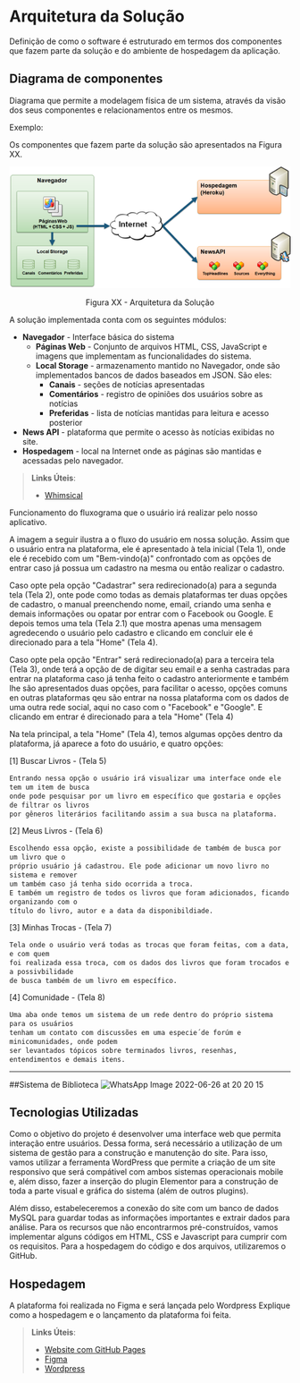 # Arquitetura da Solução

Definição de como o software é estruturado em termos dos componentes que fazem parte da solução e do ambiente de hospedagem da aplicação.

## Diagrama de componentes

Diagrama que permite a modelagem física de um sistema, através da visão dos seus componentes e relacionamentos entre os mesmos.

Exemplo: 

Os componentes que fazem parte da solução são apresentados na Figura XX.

![Diagrama de Componentes](img/componentes.png)
<center>Figura XX - Arquitetura da Solução</center>

A solução implementada conta com os seguintes módulos:
- **Navegador** - Interface básica do sistema  
  - **Páginas Web** - Conjunto de arquivos HTML, CSS, JavaScript e imagens que implementam as funcionalidades do sistema.
   - **Local Storage** - armazenamento mantido no Navegador, onde são implementados bancos de dados baseados em JSON. São eles: 
     - **Canais** - seções de notícias apresentadas 
     - **Comentários** - registro de opiniões dos usuários sobre as notícias
     - **Preferidas** - lista de notícias mantidas para leitura e acesso posterior
 - **News API** - plataforma que permite o acesso às notícias exibidas no site.
 - **Hospedagem** - local na Internet onde as páginas são mantidas e acessadas pelo navegador. 

> **Links Úteis**:
>
> - [Whimsical](https://whimsical.com/)

Funcionamento do fluxograma que o usuário irá realizar pelo nosso aplicativo.

A imagem a seguir ilustra a o fluxo do usuário em nossa solução. Assim
que o usuário entra na plataforma, ele é apresentado à tela inicial
(Tela 1), onde ele é  recebido com um "Bem-vindo(a)" confrontado com as opções de entrar caso já possua
um cadastro na mesma ou então realizar o cadastro.

Caso opte pela opção "Cadastrar" sera redirecionado(a) para a segunda tela (Tela 2),
onte pode como todas as demais plataformas ter duas opções de cadastro, o manual
preenchendo nome, email, criando uma senha e demais informações ou opatar por entrar com 
o Facebook ou Google. E depois temos uma tela (Tela 2.1) que mostra apenas uma mensagem agredecendo
o usuário pelo cadastro e clicando em concluir ele é direcionado para a tela "Home" (Tela 4).

Caso opte pela opção "Entrar" será redirecionado(a) para a terceira tela (Tela 3),
onde terá a opção de de digitar seu email e a senha castradas para entrar na plataforma
caso já tenha feito o cadastro anteriormente e também lhe são apresentados duas opções,
para facilitar o acesso, opções comuns en outras plataformas qeu são entrar na nossa
plataforma com os dados de uma outra rede social, aqui no caso com o "Facebook" e "Google".
E clicando em entrar é direcionado para a tela "Home" (Tela 4)

Na tela principal, a tela "Home" (Tela 4), temos algumas opções dentro da plataforma,
já aparece a foto do usuário, e quatro opções: 

[1] Buscar Livros - (Tela 5)

    Entrando nessa opção o usuário irá visualizar uma interface onde ele tem um item de busca
    onde pode pesquisar por um livro em específico que gostaria e opções de filtrar os livros
    por gêneros literários facilitando assim a sua busca na plataforma.
    
[2] Meus Livros - (Tela 6)

    Escolhendo essa opção, existe a possibilidade de também de busca por um livro que o 
    próprio usuário já cadastrou. Ele pode adicionar um novo livro no sistema e remover
    um também caso já tenha sido ocorrida a troca.
    E também um registro de todos os livros que foram adicionados, ficando organizando com o 
    título do livro, autor e a data da disponibildiade.
    
[3] Minhas Trocas - (Tela 7)

    Tela onde o usuário verá todas as trocas que foram feitas, com a data, e com quem
    foi realizada essa troca, com os dados dos livros que foram trocados e a possivbilidade
    de busca também de um livro em específico.

[4] Comunidade - (Tela 8)

    Uma aba onde temos um sistema de um rede dentro do próprio sistema para os usuários
    tenham um contato com discussões em uma especie´de forúm e minicomunidades, onde podem
    ser levantados tópicos sobre terminados livros, resenhas, entendimentos e demais itens.
_____________________________________________________________________________________________

##Sistema de Biblioteca
![WhatsApp Image 2022-06-26 at 20 20 15](https://user-images.githubusercontent.com/101372028/175837728-caa96cff-e5df-4d33-9b67-e2bb037dbcfa.jpeg)


## Tecnologias Utilizadas

  Como o objetivo do projeto é desenvolver uma interface web que permita interação entre usuários. Dessa forma, será necessário a utilização de um sistema de gestão para a construção e manutenção do site. Para isso, vamos utilizar a ferramenta WordPress que permite a criação de um site responsivo que será compátivel com ambos sistemas operacionais mobile e, além disso, fazer a inserção do plugin Elementor para a construção de toda a parte visual e gráfica do sistema (além de outros plugins). 
  
  Além disso, estabeleceremos a conexão do site com um banco de dados MySQL para guardar todas as informações importantes e extrair dados para análise. Para os recursos que não encontrarmos pré-construídos, vamos implementar alguns códigos em HTML, CSS e Javascript para cumprir com os requisitos. Para a hospedagem do código e dos arquivos, utilizaremos o GitHub.

## Hospedagem

A plataforma foi realizada no Figma e será lançada pelo Wordpress
Explique como a hospedagem e o lançamento da plataforma foi feita.

> **Links Úteis**:
>
> - [Website com GitHub Pages](https://pages.github.com/)
> - [Figma](https://www.figma.com/?fuid=)
> - [Wordpress](https://br.wordpress.org/)

